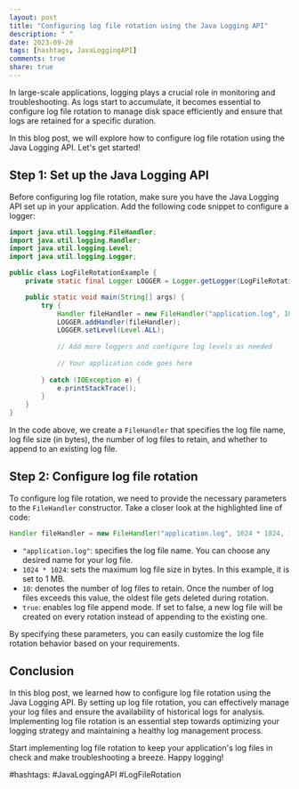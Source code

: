 ```yaml
---
layout: post
title: "Configuring log file rotation using the Java Logging API"
description: " "
date: 2023-09-20
tags: [hashtags, JavaLoggingAPI]
comments: true
share: true
---
```


In large-scale applications, logging plays a crucial role in monitoring and troubleshooting. As logs start to accumulate, it becomes essential to configure log file rotation to manage disk space efficiently and ensure that logs are retained for a specific duration.

In this blog post, we will explore how to configure log file rotation using the Java Logging API. Let's get started!

## Step 1: Set up the Java Logging API
Before configuring log file rotation, make sure you have the Java Logging API set up in your application. Add the following code snippet to configure a logger:

```java
import java.util.logging.FileHandler;
import java.util.logging.Handler;
import java.util.logging.Level;
import java.util.logging.Logger;

public class LogFileRotationExample {
    private static final Logger LOGGER = Logger.getLogger(LogFileRotationExample.class.getName());

    public static void main(String[] args) {
        try {
            Handler fileHandler = new FileHandler("application.log", 1024 * 1024, 10, true);
            LOGGER.addHandler(fileHandler);
            LOGGER.setLevel(Level.ALL);
            
            // Add more loggers and configure log levels as needed
            
            // Your application code goes here
            
        } catch (IOException e) {
            e.printStackTrace();
        }
    }
}
```

In the code above, we create a `FileHandler` that specifies the log file name, log file size (in bytes), the number of log files to retain, and whether to append to an existing log file.

## Step 2: Configure log file rotation
To configure log file rotation, we need to provide the necessary parameters to the `FileHandler` constructor. Take a closer look at the highlighted line of code:

```java
Handler fileHandler = new FileHandler("application.log", 1024 * 1024, 10, true);
```

- `"application.log"`: specifies the log file name. You can choose any desired name for your log file.
- `1024 * 1024`: sets the maximum log file size in bytes. In this example, it is set to 1 MB.
- `10`: denotes the number of log files to retain. Once the number of log files exceeds this value, the oldest file gets deleted during rotation.
- `true`: enables log file append mode. If set to false, a new log file will be created on every rotation instead of appending to the existing one.

By specifying these parameters, you can easily customize the log file rotation behavior based on your requirements.

## Conclusion
In this blog post, we learned how to configure log file rotation using the Java Logging API. By setting up log file rotation, you can effectively manage your log files and ensure the availability of historical logs for analysis. Implementing log file rotation is an essential step towards optimizing your logging strategy and maintaining a healthy log management process.

Start implementing log file rotation to keep your application's log files in check and make troubleshooting a breeze. Happy logging!

#hashtags: #JavaLoggingAPI #LogFileRotation